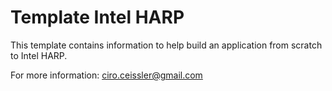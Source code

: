 # Template Intel HARP

This template contains  information to help build  an application from
scratch to Intel HARP.

For more information: ciro.ceissler@gmail.com

